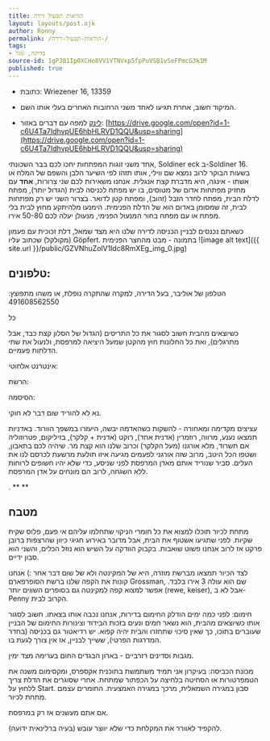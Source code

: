 ```yaml
---
title: הוראות תפעול דירה 
layout: layouts/post.njk
author: Ronny
permalink: /הוראות-תפעול-דירה-/
tags:
- בדיקה, גוגל
source-id: 1gPJ81Ip0XCHo8VV1VTNVxp5fpPuVSB1vSeFPmcG3k1M
published: true
---
```

* כתובת: Wriezener 16, 13359 

* המיקוד חשוב, אחרת תגיעו לאחד משני הרחובות האחרים בעלי אותו השם. 

* [לינק](https://github.com/thiscouldbejd/Gabriel) למפה עם דברים באזור: [https://drive.google.com/open?id=1-c6U4Ta7IdhvpUE6hbHLRVD1QQU&usp=sharing](https://drive.google.com/open?id=1-c6U4Ta7IdhvpUE6hbHLRVD1QQU&usp=sharing) 

אחד משני זוגות המפתחות יחכו לכם בבר השכונתי, Soldiner eck ב-Soldiner 16. בשעות הבוקר לרוב נמצא שם ווילי, אותו תזהו לפי השיער הלבן והשפם של המלח או אשתו - אינגה, היא מדברת קצת אנגלית. אנחנו משאירות לכם שני צרורות, **אחד** עם מחזיק מפתחות אדום של מטוסים, בו יש מפתח לכניסה לבית (הגדול יותר), מפתח לדלת הבית, מפתח לחדר הזבל (זהוב), ומפתח קטן לדואר. בצרור השני יש רק מפתחות לבית, זה שמסומן באדום הוא של הדלת הפנימית. הימנעו מלהיתקע מחוץ לבית בלי מפתח או עם מפתח בחור המנעול הפנימי, מנעולן יעלה לכם 50-80 אירו. 

כשאתם נכנסים לבניין הכניסה לדירה שלנו היא מצד שמאל, דלת זכוכית עם פעמון (מקולקל) שכתוב עליו Göpfert. בתמונה - מבט מהחצר הפנימית![image alt text]({{ site.url }}/public/GZVNhuZolV1ldc8RmXEg_img_0.jpg)

## טלפונים: 

הטלפון של אוליבר, בעל הדירה, למקרה שהתקרה נופלת, או משהו מתפוצץ: 491608562550

כל

כשיוצאים מהבית חשוב לסגור את כל התריסים (הגדול של הסלון קצת כבד, אבל מתרגלים), ואת כל החלונות חוץ מהקטן שמעל היציאה למרפסת, ולנעול את שתי הדלתות פעמיים. 

אינטרנט אלחוטי:

הרשת: 

הסיסמה: 

נא לא להוריד שום דבר לא חוקי. 

עציצים מקדימה ומאחורה - להשקות כשהאדמה יבשה, היעזרו במשפך הוורוד. באדניות תמצאו נענע, מרווה, רוזמרין (אדנית אחד), רוקט (אדנית + קלקר), בזיליקום, פטרוזוליה אם תשרוד, מלא אורגנו (מעל הקלקר) וכרוב שלנו הוא קצת מר. שיהיה לכם בתאבון, ושטפו הכל היטב, מרוב שזה אורגני לפעמים מגיעה איזו תולעת מרשעת לכרסם לנו את העלים. סביר שנוריד אותם מאדן המרפסת לפני שניסע, כדי שלא יהיו חשופים לרוחות ללא השגחה, לרוב הם מונחים על אדן המרפסת. 

. ****

## מטבח

מתחת לכיור תוכלו למצוא את כל חומרי הניקוי שתחלמו עליהם אי פעם, פלוס שקית שקיות. לפני שתגיעו אשטוף את הבית, אבל מדובר באירוע חגיגי כיוון שהרצפות ברובן פרקט אז לרוב אנחנו פשוט שואבות. בקבוק הוודקה על השיש הוא נוזל הכלים, והשני הוא סבון ידיים. 

לצד הכיור תמצאו מברשת מוזרה, היא של המקינטה ולא של שום דבר אחר :) אנחנו קונות את הקפה שלנו ברשת הסופרפארם Grossman, שם הוא עולה 3 אירו בלבד. אפשר למצוא קפה למקינטה גם בסופרים השווים יותר (rewe, keiser), אבל לא ב-Penny הקרוב לבית. 

חימום: לפני כמה ימים הודלק החימום בדירות, אנחנו נכבה אותו בצאתו. חשוב לסגור אותו כשיוצאים מהבית, הוא נשאר חמים ונעים בזכות הבידוד וצינורות החימום של הבניין שעוברים בתוכו, כך שאין סיכוי שתחזרו והבית יהיה קפוא. יש רדיאטור גם בכניסה (בחדר המדרגות הפרטי), ששייך לבניין, אז אין צורך לגעת בו. 

מגבות וסדינים רזרביים - בארון הבגדים החום בערימה מצד ימין. 

מכונת הכביסה: בעיקרון אני תמיד משתמשת בתוכנית אקספרס, ומקסימום משנה את הטמפרטורות או הסחיטה בלחיצה על הכפתור שמתחת. אחרי שסוגרים את הדלת צריך ללחוץ על Start. סבון במגירה השמאלית, מרכך במגירה האמצעית. החומרים עצמם מתחת לכיור. 

אם אתם מעשנים אז רק במרפסת. 

להקפיד לאוורר את המקלחת כדי שלא יווצר עובש (בעיה ברלינאית ידועה). 


